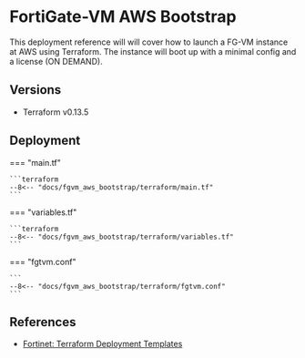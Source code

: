 # FortiGate-VM AWS Bootstrap

This deployment reference will will cover how to launch a FG-VM instance
at AWS using Terraform. The instance will boot up with a minimal
config and a license (ON DEMAND).


## Versions
- Terraform v0.13.5


## Deployment

=== "main.tf"

    ```terraform
    --8<-- "docs/fgvm_aws_bootstrap/terraform/main.tf"
    ```

=== "variables.tf"

    ```terraform
    --8<-- "docs/fgvm_aws_bootstrap/terraform/variables.tf"
    ```

=== "fgtvm.conf"

    ```
    --8<-- "docs/fgvm_aws_bootstrap/terraform/fgtvm.conf"
    ```



## References
- [Fortinet: Terraform Deployment Templates](https://github.com/fortinet/fortigate-terraform-deploy)

